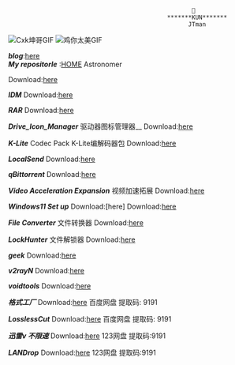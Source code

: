                                                         💖
                                                 *******KUN*******
                                                       JTman

![Cxk坤哥GIF](https://github.com/user-attachments/assets/8cc3e17a-ae2e-4cdf-a1aa-b61ba80c9d70) ![鸡你太美GIF](https://github.com/user-attachments/assets/c1b50091-ed2a-49a6-926f-d7d6ee1d4dcb) 


**_blog_**:[here](https://kun.datatestvless.click/)                                                       
**_My repositorle_**  :[HOME](https://github.com/JTman-c)   Astronomer

Download:[here](https://github.com/JTman-c/Kun_Files/releases/tag/0.1)

**_IDM_**  Download:[here](https://github.com/JTman-c/Kun_Files/releases/tag/0.2)

**_RAR_**  Download:[here](https://github.com/JTman-c/Kun_Files/releases/tag/0.3)

**_Drive_Icon_Manager_** 驱动器图标管理器__  Download:[here](https://github.com/JTman-c/Kun_Files/releases/tag/0.4)

**_K-Lite_** Codec Pack K-Lite编解码器包  Download:[here](https://github.com/JTman-c/Kun_Files/releases/tag/0.5)

**_LocalSend_**  Download:[here](https://github.com/JTman-c/Kun_Files/releases/tag/0.6)

**_qBittorrent_**  Download:[here](https://github.com/JTman-c/Kun_Files/releases/tag/0.7)

**_Video Acceleration Expansion_** 视频加速拓展  Download:[here](https://github.com/JTman-c/Kun_Files/releases/tag/0.8)

**_Windows11 Set up_**  Download:[here]  Download:[here](https://github.com/JTman-c/Kun_Files/releases/tag/0.9)

**_File Converter_** 文件转换器  Download:[here](https://github.com/JTman-c/Kun_Files/releases/tag/1.0)

**_LockHunter_** 文件解锁器 Download:[here](https://github.com/JTman-c/Kun_Files/releases/tag/1.1)

**_geek_**  Download:[here](https://github.com/JTman-c/Kun_Files/releases/tag/1.2)

**_v2rayN_** Download:[here](https://github.com/JTman-c/K/releases/tag/1.3)

**_voidtools_**  Download:[here](https://github.com/JTman-c/K/releases/tag/1.4)

**_格式工厂_**  Download:[here](https://pan.baidu.com/s/1ghYjJbOpTW2WxRM4uvcOJA?pwd=9191)  百度网盘  提取码: 9191

**_LosslessCut_**  Download:[here](https://pan.baidu.com/s/1Mqx4pXHPd8VFOIR9i677Dg?pwd=9191) 百度网盘   提取码: 9191 

**_迅雷v 不限速_**   Download:[here](https://www.123912.com/s/cRYiTd-XMtfA?提取码:9191)  123网盘  提取码:9191

**_LANDrop_**   Download:[here](https://www.123912.com/s/cRYiTd-zMtfA?提取码:9191)  123网盘  提取码:9191
